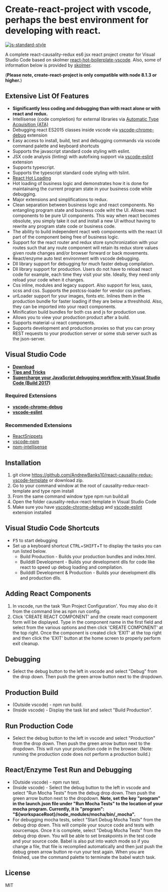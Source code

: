 # Create-react-project with vscode, perhaps the best environment for developing with react. 
[![js-standard-style](https://cdn.rawgit.com/standard/standard/master/badge.svg)](http://standardjs.com) 

A complete react-causality-redux es6 jsx react project creator for Visual Studio Code based on skolmer [react-hot-boilerplate-vscode](https://github.com/skolmer/react-hot-boilerplate-vscode). Also, some of information below is provided by [skolmer](https://github.com/skolmer/react-hot-boilerplate-vscode).

(**Please note, create-react-project is only compatible with node 8.1.3 or higher.**)

## Extensive List Of Features
* **Significantly less coding and debugging than with react alone or with react and redux.**
* Intellisense (code completion) for external libraries via [Automatic Type Acquisition (ATA)](https://code.visualstudio.com/updates/v1_7) 
* Debugging react ES2015 classes inside vscode via [vscode-chrome-debug](https://github.com/Microsoft/vscode-chrome-debug) extension
* Easy access to install, build, test and debugging commands via vscode command palette and keyboard shortcuts
* Supports the javascript standard code styling with eslint.
* JSX code analysis (linting) with autofixing support via [vscode-eslint](https://github.com/Microsoft/vscode-eslint) extension
* Supports typescript.
* Supports the typescript standard code styling with tslint.
* [React Hot Loading](https://www.youtube.com/watch?v=xsSnOQynTHs)
* Hot loading of business logic and demonstrates how it is done for maintainaing the current program state in your business code while debugging.
* Major extensions and simplifications to redux.
* Clean separation between business logic and react components. No entangling program state and business code wiht the UI. Allows react components to be pure UI components. This way when react becomes obsolute, you simply take it out and install a new UI without having to rewrite any program state code or business code.
* The ability to build independent react web components with the react UI part of the component being free of business logic.
* Support for the react router and redux store synchronization with your routes such that any route component will retain its redux store values given route changes and/or browser forward or back movements.
* React/enzyme auto test environment with vscode debugging.
* Dll library support for debugging for much faster debug compilation.
* Dll library support for production. Users do not have to reload react code for example, each time they visit your site. Ideally, they need only reload your code when it changes.
* Css inline, modules and legacy support. Also support for less, sass, scss and css. Supports the postcss-loader for vendor css prefixes. 
* urlLoader support for your images, fonts etc. Inlines them in the production bundle for faster loading if they are below a threshhold. Also, they can be imported into your react components.
* Minification build bundles for both css and js for production use.
* Allows you to view your production product after a build.
* Supports material-ui react components.
* Supports development and production proxies so that you can proxy REST requests to your production server or some stub server such as the json-server.

## Visual Studio Code

* [**Download**](https://code.visualstudio.com/)
* [**Tips and Tricks**](https://github.com/Microsoft/vscode-tips-and-tricks)
* [**Supercharge your JavaScript debugging workflow with Visual Studio Code (Build 2017)**](https://channel9.msdn.com/Events/Build/2017/T6071)

### Required Extensions

* [**vscode-chrome-debug**](https://marketplace.visualstudio.com/items?itemName=msjsdiag.debugger-for-chrome)
* [**vscode-eslint**](https://marketplace.visualstudio.com/items?itemName=dbaeumer.vscode-eslint)

### Recommended Extensions

* [ReactSnippets](https://marketplace.visualstudio.com/items?itemName=xabikos.ReactSnippets)
* [vscode-npm](https://marketplace.visualstudio.com/items?itemName=fknop.vscode-npm)
* [npm-intellisense](https://marketplace.visualstudio.com/items?itemName=christian-kohler.npm-intellisense)

## Installation

1. git clone https://github.com/AndrewBanks10/react-causality-redux-vscode-template or download zip.
2. Go to your command window at the root of causality-redux-react-template and type npm install
3. From the same command window type npm run build:all
4. Open the folder causality-redux-react-template in Visual Studio Code
5. Make sure you have [vscode-chrome-debug](https://marketplace.visualstudio.com/items?itemName=msjsdiag.debugger-for-chrome) and [vscode-eslint](https://marketplace.visualstudio.com/items?itemName=dbaeumer.vscode-eslint) extension installed

## Visual Studio Code Shortcuts

* <kbd>F5</kbd> to start debugging
* Set up a keyboard shortcut <kbd>CTRL</kbd>+<kbd>SHIFT</kbd>+<kbd>T</kbd> to display the tasks you can run listed below.
    * Build Production - Builds your production bundles and index.html. 
    * Builddll Development - Builds your development dlls for code like react to speed up debug loading and compilation. 
    * Builddll Development & Production - Builds your development dlls and production dlls.

## Adding React Components
1. In vscode, run the task 'Run Project Configuration'. You may also do it from the command line as npm run config.
2. Click 'CREATE REACT COMPONENT' and the create react component form will be displayed. Type in the component name in the first field and select from the various options and then click 'CREATE COMPONENT' at the top right. Once the component is created click 'EXIT' at the top right and then click the 'EXIT' button at the home screen to properly perform exit cleanup.

## Debugging
* Select the debug button to the left in vscode and select "Debug" from the drop down. Then push the green arrow button next to the dropdown.

## Production Build
* (Outside vscode) - npm run build.
* (Inside vscode) - Display the task list and select "Build Production".

## Run Production Code
* Select the debug button to the left in vscode and select "Production" from the drop down. Then push the green arrow button next to the dropdown. This will run your production code in the browser. (Note: running the production code does not perform a production build.)
 
## React/Enzyme Test Run and Debugging
* (Outside vscode) - npm run test.
* (Inside vscode) - Select the debug button to the left in vscode and select "Run Mocha Tests" from the debug drop down. Then push the green arrow button next to the dropdown.  **Note, set the key "program" in the launch.json file under "Run Mocha Tests" to the location of your mocha program. Currently, it is "program": "${workspaceRoot}/node_modules/mocha/bin/_mocha".**
* For debugging mocha tests, select "Start Debug Mocha Tests" from the debug drop down. This will compile your source code and tests with sourcemaps. Once it is complete, select "Debug Mocha Tests" from the debug drop down. You will be able to set breakpoints in the test code and your source code. Babel is also put into watch mode so if you change a file, that file is recomplied automatically and then just push the debug green arrow button re-run your test again. When you are finished, use the command palette to terminate the babel watch task.   

## License

MIT
